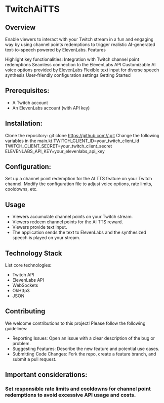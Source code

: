 # TwitchAiTTS

## Overview

Enable viewers to interact with your Twitch stream in a fun and engaging way by using channel points redemptions to trigger realistic AI-generated text-to-speech powered by ElevenLabs.
Features

Highlight key functionalities:
Integration with Twitch channel point redemptions
Seamless connection to the ElevenLabs API
Customizable AI voice options provided by ElevenLabs
Flexible text input for diverse speech synthesis
User-friendly configuration settings
Getting Started

## Prerequisites:

- A Twitch account
- An ElevenLabs account (with API key)

## Installation:

Clone the repository: git clone [https://github.com/<your-username>/<project-name>.git](https://github.com/DaFooox/TwitchAiTTS.git)
Change the following variables in the main.kt
TWITCH_CLIENT_ID=your_twitch_client_id
TWITCH_CLIENT_SECRET=your_twitch_client_secret
ELEVENLABS_API_KEY=your_elevenlabs_api_key
## Configuration:

Set up a channel point redemption for the AI TTS feature on your Twitch channel.
Modify the configuration file to adjust voice options, rate limits, cooldowns, etc.

## Usage

- Viewers accumulate channel points on your Twitch stream.
- Viewers redeem channel points for the AI TTS reward.
- Viewers provide text input.
- The application sends the text to ElevenLabs and the synthesized speech is played on your stream.


## Technology Stack

List core technologies:
- Twitch API
- ElevenLabs API
- WebSockets
- OkHttp3
- JSON

## Contributing
We welcome contributions to this project! Please follow the following guidelines:

- Reporting Issues: Open an issue with a clear description of the bug or problem.
- Suggesting Features: Describe the new feature and potential use cases.
- Submitting Code Changes: Fork the repo, create a feature branch, and submit a pull request.


## Important considerations:
### Set responsible rate limits and cooldowns for channel point redemptions to avoid excessive API usage and costs.
